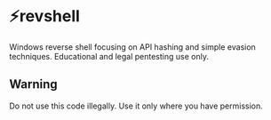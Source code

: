 # ⚡revshell
Windows reverse shell focusing on API hashing and simple evasion techniques. Educational and legal pentesting use only.

## Warning
Do not use this code illegally. Use it only where you have permission.
